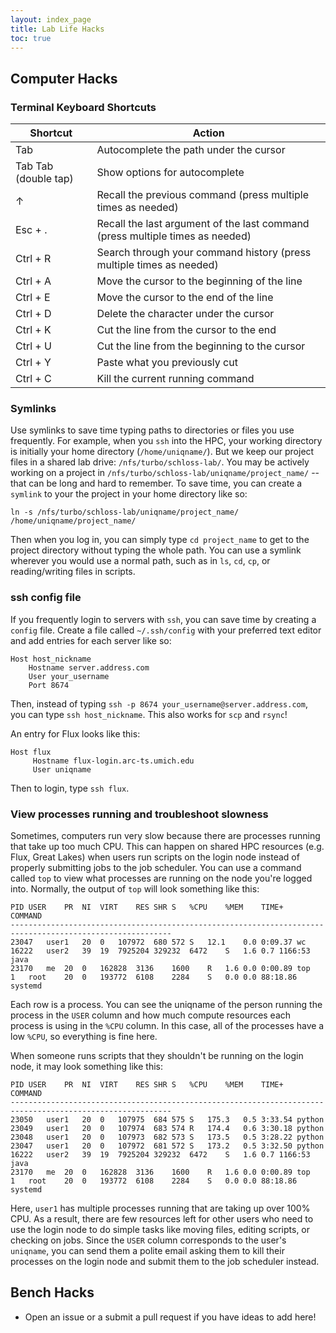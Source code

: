 ```yaml
---
layout: index_page
title: Lab Life Hacks
toc: true
---
```


## Computer Hacks

### Terminal Keyboard Shortcuts

| Shortcut | Action |
|----------|-------|
| Tab | Autocomplete the path under the cursor |
| Tab Tab (double tap) | Show options for autocomplete |
| ↑ | Recall the previous command (press multiple times as needed) |
| Esc + . | Recall the last argument of the last command (press multiple times as needed) |
| Ctrl + R | Search through your command history (press multiple times as needed) |
| Ctrl + A | Move the cursor to the beginning of the line |
| Ctrl + E | Move the cursor to the end of the line |
| Ctrl + D | Delete the character under the cursor |
| Ctrl + K | Cut the line from the cursor to the end |
| Ctrl + U | Cut the line from the beginning to the cursor | 
| Ctrl + Y | Paste what you previously cut |
| Ctrl + C | Kill the current running command |

### Symlinks

Use symlinks to save time typing paths to directories or files you use frequently. For example, when you `ssh` into the HPC, your working directory is initially your home directory (`/home/uniqname/`). But we keep our project files in a shared lab drive: `/nfs/turbo/schloss-lab/`. You may be actively working on a project in `/nfs/turbo/schloss-lab/uniqname/project_name/` -- that can be long and hard to remember. To save time, you can create a `symlink` to your the project in your home directory like so:

```
ln -s /nfs/turbo/schloss-lab/uniqname/project_name/ /home/uniqname/project_name/
```

Then when you log in, you can simply type `cd project_name` to get to the project directory without typing the whole path. You can use a symlink wherever you would use a normal path, such as in `ls`, `cd`, `cp`, or reading/writing files in scripts.

### ssh config file

If you frequently login to servers with `ssh`, you can save time by creating a `config` file. 
Create a file called `~/.ssh/config` with your preferred text editor and add entries for each server like so:

```
Host host_nickname
    Hostname server.address.com
    User your_username
    Port 8674
```

Then, instead of typing `ssh -p 8674 your_username@server.address.com`, you can type `ssh host_nickname`. This also works for `scp` and `rsync`!

An entry for Flux looks like this:
```
Host flux
     Hostname flux-login.arc-ts.umich.edu
     User uniqname
```

Then to login, type `ssh flux`.


### View processes running and troubleshoot slowness

Sometimes, computers run very slow because there are processes running that take up too much CPU. This can happen on shared HPC resources (e.g. Flux, Great Lakes) when users run scripts on the login node instead of properly submitting jobs to the job scheduler. You can use a command called `top` to view what processes are running on the node you're logged into. Normally, the output of `top` will look something like this:

```
PID	USER	PR	NI	VIRT	RES	SHR	S	%CPU	%MEM	TIME+	COMMAND
----------------------------------------------------------------------------------------------------------
23047	user1	20	0	107972	680	572	S	12.1	0.0	0:09.37	wc
16222	user2	39	19	7925204	329232	6472	S	1.6	0.7	1166:53	java
23170	me	20	0	162828	3136	1600	R	1.6	0.0	0:00.89	top
1	root	20	0	193772	6108	2284	S	0.0	0.0	88:18.86	systemd
```

Each row is a process. You can see the uniqname of the person running the process in the `USER` column and how much compute resources each process is using in the `%CPU` column. In this case, all of the processes have a low `%CPU`, so everything is fine here.

When someone runs scripts that they shouldn't be running on the login node, it may look something like this:

```
PID	USER	PR	NI	VIRT	RES	SHR	S	%CPU	%MEM	TIME+	COMMAND
----------------------------------------------------------------------------------------------------------
23050	user1	20	0	107975	684	575	S	175.3	0.5	3:33.54	python
23049	user1	20	0	107974	683	574	R	174.4	0.6	3:30.18	python
23048	user1	20	0	107973	682	573	S	173.5	0.5	3:28.22	python
23047	user1	20	0	107972	681	572	S	173.2	0.5	3:32.50	python
16222	user2	39	19	7925204	329232	6472	S	1.6	0.7	1166:53	java
23170	me	20	0	162828	3136	1600	R	1.6	0.0	0:00.89	top
1	root	20	0	193772	6108	2284	S	0.0	0.0	88:18.86	systemd
```

Here, `user1` has multiple processes running that are taking up over 100% CPU. As a result, there are few resources left for other users who need to use the login node to do simple tasks like moving files, editing scripts, or checking on jobs. Since the `USER` column corresponds to the user's `uniqname`, you can send them a polite email asking them to kill their processes on the login node and submit them to the job scheduler instead.



## Bench Hacks

* Open an issue or a submit a pull request if you have ideas to add here!

